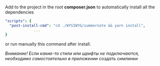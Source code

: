 Add to the project in the root **composer.json** to automatically install all the dependencies

```yaml
"scripts": {
  "post-install-cmd": "cd ./WYSIWYG/summernote && yarn install",
             ...
}
```

or run manually this command after install.

*Внимание! Если какие-то стили или шрифты не подключаются, необходимо самостоятельно в приложении создать симлинки*